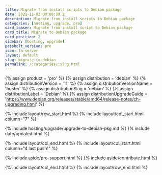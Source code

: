 ```yaml
---
title: Migrate from install scripts to Debian package
date: 2021-11-02 00:00:00 Z
description: Migrate from install scripts to Debian package
categories: [hosting, upgrade, pro]
card_teaser: Migrate from install script to Debian package
card_title: Migrate to Debian package
card_position: 2
sidebar: [hosting, upgrade]
passbolt_version: pro
icon: fa-server
layout: default
slug: migrate-to-debian
permalink: /:categories/:slug.html
---
```


{% assign product = 'pro' %}
{% assign distribution = 'debian' %}
{% assign distributionVersion = '11' %}
{% assign distributionVersionName = 'buster' %}
{% assign distributionSlug = 'debian' %}
{% assign distributionLabel = 'Debian' %}
{% assign distributionUpgradeGuide = 'https://www.debian.org/releases/stable/amd64/release-notes/ch-upgrading.html' %}

{% include layout/row_start.html %}
{% include layout/col_start.html column="7" %}

{% include hosting/upgrade/upgrade-to-debian-pkg.md %}
{% include date/updated.html %}

{% include layout/col_end.html %}
{% include layout/col_start.html column="4 last push1" %}

{% include aside/pro-support.html %}
{% include aside/contribute.html %}

{% include layout/col_end.html %}
{% include layout/row_end.html %}
